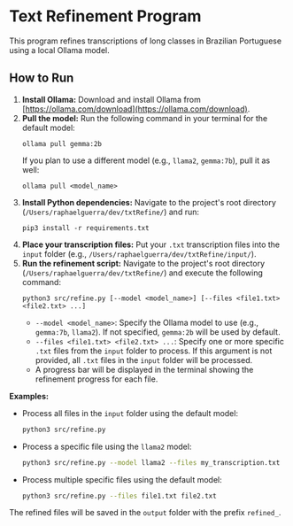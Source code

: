 # Text Refinement Program

This program refines transcriptions of long classes in Brazilian Portuguese using a local Ollama model.

## How to Run

1.  **Install Ollama:** Download and install Ollama from [https://ollama.com/download](https://ollama.com/download).
2.  **Pull the model:** Run the following command in your terminal for the default model:
    ```
    ollama pull gemma:2b
    ```
    If you plan to use a different model (e.g., `llama2`, `gemma:7b`), pull it as well:
    ```
    ollama pull <model_name>
    ```
3.  **Install Python dependencies:** Navigate to the project's root directory (`/Users/raphaelguerra/dev/txtRefine/`) and run:
    ```
    pip3 install -r requirements.txt
    ```
4.  **Place your transcription files:** Put your `.txt` transcription files into the `input` folder (e.g., `/Users/raphaelguerra/dev/txtRefine/input/`).
5.  **Run the refinement script:** Navigate to the project's root directory (`/Users/raphaelguerra/dev/txtRefine/`) and execute the following command:
    ```
    python3 src/refine.py [--model <model_name>] [--files <file1.txt> <file2.txt> ...]
    ```
    -   `--model <model_name>`: Specify the Ollama model to use (e.g., `gemma:7b`, `llama2`). If not specified, `gemma:2b` will be used by default.
    -   `--files <file1.txt> <file2.txt> ...`: Specify one or more specific `.txt` files from the `input` folder to process. If this argument is not provided, all `.txt` files in the `input` folder will be processed.
    -   A progress bar will be displayed in the terminal showing the refinement progress for each file.

**Examples:**

*   Process all files in the `input` folder using the default model:
    ```bash
    python3 src/refine.py
    ```
*   Process a specific file using the `llama2` model:
    ```bash
    python3 src/refine.py --model llama2 --files my_transcription.txt
    ```
*   Process multiple specific files using the default model:
    ```bash
    python3 src/refine.py --files file1.txt file2.txt
    ```

The refined files will be saved in the `output` folder with the prefix `refined_`.